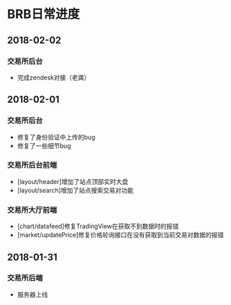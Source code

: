 # BRB日常进度

## 2018-02-02

### 交易所后台
- 完成zendesk对接（老龚）

## 2018-02-01

### 交易所后台
- 修复了身份验证中上传的bug
- 修复了一些细节bug

### 交易所后台前端
- [layout/header]增加了站点顶部实时大盘
- [layout/search]增加了站点搜索交易对功能

### 交易所大厅前端
- [chart/datafeed]修复TradingView在获取不到数据时的报错
- [market/updatePrice]修复价格轮询接口在没有获取到当前交易对数据的报错

## 2018-01-31

### 交易所后端
- 服务器上线

